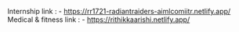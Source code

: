 Internship link : - https://rr1721-radiantraiders-aimlcomiitr.netlify.app/
Medical & fitness link : - https://rithikkaarishi.netlify.app/
